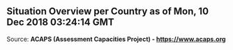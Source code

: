 ## Situation Overview per Country as of Mon, 10 Dec 2018 03:24:14 GMT

Source: **ACAPS (Assessment Capacities Project) - https://www.acaps.org**